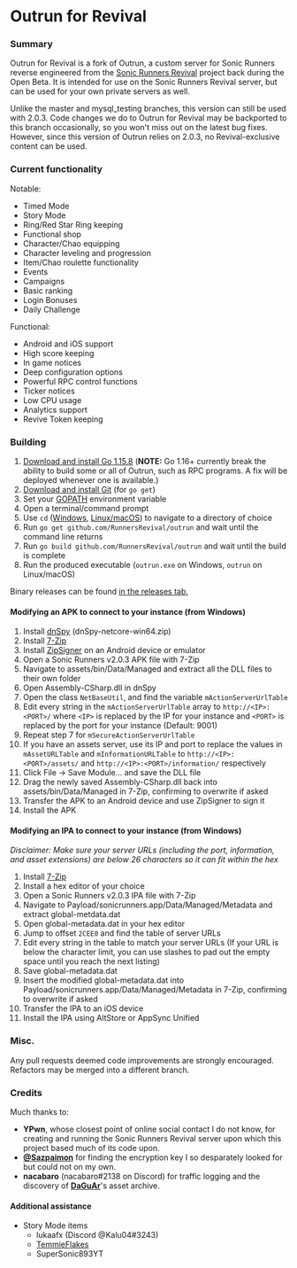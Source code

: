 # Outrun for Revival

### Summary

Outrun for Revival is a fork of Outrun, a custom server for Sonic Runners reverse engineered from the [Sonic Runners Revival](https://sonic.runner.es/) project back during the Open Beta. It is intended for use on the Sonic Runners Revival server, but can be used for your own private servers as well.

Unlike the master and mysql_testing branches, this version can still be used with 2.0.3. Code changes we do to Outrun for Revival may be backported to this branch occasionally, so you won't miss out on the latest bug fixes. However, since this version of Outrun relies on 2.0.3, no Revival-exclusive content can be used.

### Current functionality

Notable:
  - Timed Mode
  - Story Mode
  - Ring/Red Star Ring keeping
  - Functional shop
  - Character/Chao equipping
  - Character leveling and progression
  - Item/Chao roulette functionality
  - Events
  - Campaigns
  - Basic ranking
  - Login Bonuses
  - Daily Challenge

Functional:
  - Android and iOS support
  - High score keeping
  - In game notices
  - Deep configuration options
  - Powerful RPC control functions
  - Ticker notices
  - Low CPU usage
  - Analytics support
  - Revive Token keeping

### Building

1. [Download and install Go 1.15.8](https://golang.org/dl/) (**NOTE:** Go 1.16+ currently break the ability to build some or all of Outrun, such as RPC programs. A fix will be deployed whenever one is available.)
2. [Download and install Git](https://git-scm.com/downloads) (for `go get`)
3. Set your [GOPATH](https://github.com/golang/go/wiki/SettingGOPATH) environment variable
4. Open a terminal/command prompt
5. Use `cd` ([Windows,](https://www.digitalcitizen.life/command-prompt-how-use-basic-commands) [Linux/macOS](https://www.macworld.com/article/2042378/master-the-command-line-navigating-files-and-folders.html)) to navigate to a directory of choice
6. Run `go get github.com/RunnersRevival/outrun` and wait until the command line returns
7. Run `go build github.com/RunnersRevival/outrun` and wait until the build is complete
8. Run the produced executable (`outrun.exe` on Windows, `outrun` on Linux/macOS)

Binary releases can be found [in the releases tab.](https://github.com/fluofoxxo/outrun/releases)

#### Modifying an APK to connect to your instance (from Windows)

1. Install [dnSpy](https://github.com/0xd4d/dnSpy/releases) (dnSpy-netcore-win64.zip)
2. Install [7-Zip](https://www.7-zip.org/download.html)
3. Install [ZipSigner](https://www.apkmirror.com/apk/ken-ellinwood/zipsigner/zipsigner-3-4-release/zipsigner-3-4-android-apk-download/) on an Android device or emulator
4. Open a Sonic Runners v2.0.3 APK file with 7-Zip
5. Navigate to assets/bin/Data/Managed and extract all the DLL files to their own folder
6. Open Assembly-CSharp.dll in dnSpy
7. Open the class `NetBaseUtil`, and find the variable `mActionServerUrlTable `
8. Edit every string in the `mActionServerUrlTable` array to `http://<IP>:<PORT>/` where `<IP>` is replaced by the IP for your instance and `<PORT>` is replaced by the port for your instance (Default: 9001)
9. Repeat step 7 for `mSecureActionServerUrlTable`
10. If you have an assets server, use its IP and port to replace the values in `mAssetURLTable` and `mInformationURLTable` to `http://<IP>:<PORT>/assets/` and `http://<IP>:<PORT>/information/` respectively
11. Click File -> Save Module... and save the DLL file
12. Drag the newly saved Assembly-CSharp.dll back into assets/bin/Data/Managed in 7-Zip, confirming to overwrite if asked
13. Transfer the APK to an Android device and use ZipSigner to sign it
14. Install the APK

#### Modifying an IPA to connect to your instance (from Windows)

*Disclaimer: Make sure your server URLs (including the port, information, and asset extensions) are below 26 characters so it can fit within the hex*
1. Install [7-Zip](https://www.7-zip.org/download.html)
2. Install a hex editor of your choice
3. Open a Sonic Runners v2.0.3 IPA file with 7-Zip
4. Navigate to Payload/sonicrunners.app/Data/Managed/Metadata and extract global-metdata.dat
5. Open global-metadata.dat in your hex editor
6. Jump to offset `2CEE0` and find the table of server URLs
7. Edit every string in the table to match your server URLs (If your URL is below the character limit, you can use slashes to pad out the empty space until you reach the next listing)
8. Save global-metadata.dat
9. Insert the modified global-metadata.dat into Payload/sonicrunners.app/Data/Managed/Metadata in 7-Zip, confirming to overwrite if asked
10. Transfer the IPA to an iOS device
11. Install the IPA using AltStore or AppSync Unified

### Misc.

Any pull requests deemed code improvements are strongly encouraged. Refactors may be merged into a different branch.

### Credits

Much thanks to:
  - **YPwn**, whose closest point of online social contact I do not know, for creating and running the Sonic Runners Revival server upon which this project based much of its code upon.
  - **[@Sazpaimon](https://github.com/Sazpaimon)** for finding the encryption key I so desparately looked for but could not on my own.
  - **nacabaro** (nacabaro#2138 on Discord) for traffic logging and the discovery of **[DaGuAr](https://www.youtube.com/user/Gorila5)**'s asset archive.

#### Additional assistance
  - Story Mode items
    - lukaafx (Discord @Kalu04#3243)
    - [TemmieFlakes](https://twitter.com/pictochat3)
    - SuperSonic893YT
